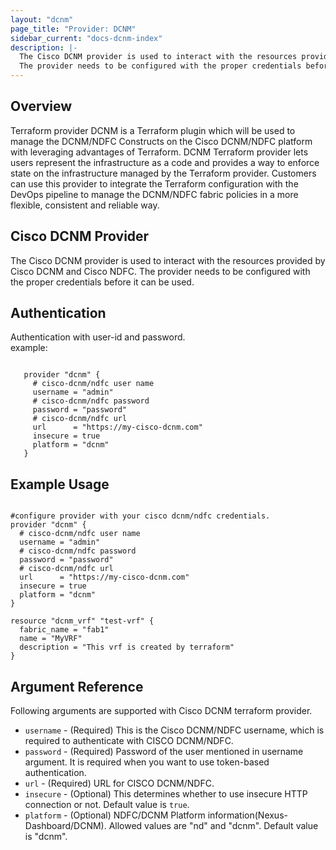 ```yaml
---
layout: "dcnm"
page_title: "Provider: DCNM"
sidebar_current: "docs-dcnm-index"
description: |-
  The Cisco DCNM provider is used to interact with the resources provided by Cisco DCNM/NDFC.
  The provider needs to be configured with the proper credentials before it can be used.
---
```

  

Overview
--------------------------------------------------
Terraform provider DCNM is a Terraform plugin which will be used to manage the DCNM/NDFC Constructs on the Cisco DCNM/NDFC platform with leveraging advantages of Terraform. DCNM Terraform provider lets users represent the infrastructure as a code and provides a way to enforce state on the infrastructure managed by the Terraform provider. Customers can use this provider to integrate the Terraform configuration with the DevOps pipeline to manage the DCNM/NDFC fabric policies in a more flexible, consistent and reliable way.

Cisco DCNM Provider
------------
The Cisco DCNM provider is used to interact with the resources provided by Cisco DCNM and Cisco NDFC. The provider needs to be configured with the proper credentials before it can be used.

Authentication
-------------- 

Authentication with user-id and password.  
 example:  

 ```hcl

    provider "dcnm" {
      # cisco-dcnm/ndfc user name
      username = "admin"
      # cisco-dcnm/ndfc password
      password = "password"
      # cisco-dcnm/ndfc url
      url      = "https://my-cisco-dcnm.com"
      insecure = true
      platform = "dcnm"
    }
 
 ```

Example Usage
------------
```hcl

#configure provider with your cisco dcnm/ndfc credentials.
provider "dcnm" {
  # cisco-dcnm/ndfc user name
  username = "admin"
  # cisco-dcnm/ndfc password
  password = "password"
  # cisco-dcnm/ndfc url
  url      = "https://my-cisco-dcnm.com"
  insecure = true
  platform = "dcnm"
}

resource "dcnm_vrf" "test-vrf" {
  fabric_name = "fab1"
  name = "MyVRF"
  description = "This vrf is created by terraform"
}

```

Argument Reference
------------------
Following arguments are supported with Cisco DCNM terraform provider.

 * `username` - (Required) This is the Cisco DCNM/NDFC username, which is required to authenticate with CISCO DCNM/NDFC.
 * `password` - (Required) Password of the user mentioned in username argument. It is required when you want to use token-based authentication.
 * `url` - (Required) URL for CISCO DCNM/NDFC.
 * `insecure` - (Optional) This determines whether to use insecure HTTP connection or not. Default value is `true`.
 * `platform` - (Optional) NDFC/DCNM Platform information(Nexus-Dashboard/DCNM). Allowed values are "nd" and "dcnm". Default value is "dcnm".